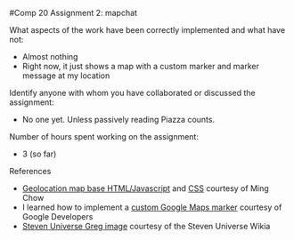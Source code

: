 #Comp 20 Assignment 2: mapchat

What aspects of the work have been correctly implemented and what have not:
* Almost nothing
* Right now, it just shows a map with a custom marker and marker message at my location

Identify anyone with whom you have collaborated or discussed the assignment:
* No one yet. Unless passively reading Piazza counts.

Number of hours spent working on the assignment:
* 3 (so far)

References
* [Geolocation map base HTML/Javascript](https://github.com/tuftsdev/WebProgramming/blob/gh-pages/examples/google_maps/geolocation_map.html) and [CSS](https://github.com/tuftsdev/WebProgramming/blob/gh-pages/examples/google_maps/geolocation_map_style.css) courtesy of Ming Chow
* I learned how to implement a [custom Google Maps marker](https://developers.google.com/maps/documentation/javascript/markers) courtesy of Google Developers
* [Steven Universe Greg image](http://steven-universe.wikia.com/wiki/File:Young_Greg_Full_Body.png) courtesy of the Steven Universe Wikia
